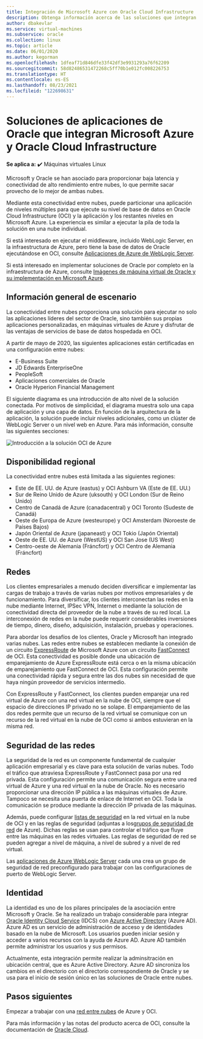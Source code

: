 ```yaml
---
title: Integración de Microsoft Azure con Oracle Cloud Infrastructure | Microsoft Docs
description: Obtenga información acerca de las soluciones que integran las aplicaciones de Oracle que se ejecutan en Microsoft Azure con bases de datos de Oracle Cloud Infrastructure (OCI).
author: dbakevlar
ms.service: virtual-machines
ms.subservice: oracle
ms.collection: linux
ms.topic: article
ms.date: 06/01/2020
ms.author: kegorman
ms.openlocfilehash: 1dfeaf71d846dfe33f42df3e9931293a76f62209
ms.sourcegitcommit: 58d82486531472268c5ff70b1e012fc008226753
ms.translationtype: HT
ms.contentlocale: es-ES
ms.lasthandoff: 08/23/2021
ms.locfileid: "122698631"
---
```

# <a name="oracle-application-solutions-integrating-microsoft-azure-and-oracle-cloud-infrastructure"></a>Soluciones de aplicaciones de Oracle que integran Microsoft Azure y Oracle Cloud Infrastructure

**Se aplica a:** :heavy_check_mark: Máquinas virtuales Linux 

Microsoft y Oracle se han asociado para proporcionar baja latencia y conectividad de alto rendimiento entre nubes, lo que permite sacar provecho de lo mejor de ambas nubes. 

Mediante esta conectividad entre nubes, puede particionar una aplicación de niveles múltiples para que ejecute su nivel de base de datos en Oracle Cloud Infrastructure (OCI) y la aplicación y los restantes niveles en Microsoft Azure. La experiencia es similar a ejecutar la pila de toda la solución en una nube individual. 

Si está interesado en ejecutar el middleware, incluido WebLogic Server, en la infraestructura de Azure, pero tiene la base de datos de Oracle ejecutándose en OCI, consulte [Aplicaciones de Azure de WebLogic Server](oracle-weblogic.md).

Si está interesado en implementar soluciones de Oracle por completo en la infraestructura de Azure, consulte [Imágenes de máquina virtual de Oracle y su implementación en Microsoft Azure](oracle-vm-solutions.md).

## <a name="scenario-overview"></a>Información general de escenario

La conectividad entre nubes proporciona una solución para ejecutar no solo las aplicaciones líderes del sector de Oracle, sino también sus propias aplicaciones personalizadas, en máquinas virtuales de Azure y disfrutar de las ventajas de servicios de base de datos hospedada en OCI. 

A partir de mayo de 2020, las siguientes aplicaciones están certificadas en una configuración entre nubes:

* E-Business Suite
* JD Edwards EnterpriseOne
* PeopleSoft
* Aplicaciones comerciales de Oracle
* Oracle Hyperion Financial Management

El siguiente diagrama es una introducción de alto nivel de la solución conectada. Por motivos de simplicidad, el diagrama muestra solo una capa de aplicación y una capa de datos. En función de la arquitectura de la aplicación, la solución puede incluir niveles adicionales, como un clúster de WebLogic Server o un nivel web en Azure. Para más información, consulte las siguientes secciones:

![Introducción a la solución OCI de Azure](media/oracle-oci-overview/crosscloud.png)

## <a name="region-availability"></a>Disponibilidad regional 

La conectividad entre nubes está limitada a las siguientes regiones:
* Este de EE. UU. de Azure (eastus) y OCI Ashburn VA (Este de EE. UU.)
* Sur de Reino Unido de Azure (uksouth) y OCI London (Sur de Reino Unido)
* Centro de Canadá de Azure (canadacentral) y OCI Toronto (Sudeste de Canadá)
* Oeste de Europa de Azure (westeurope) y OCI Amsterdam (Noroeste de Países Bajos)
* Japón Oriental de Azure (japaneast) y OCI Tokio (Japón Oriental)
* Oeste de EE. UU. de Azure (WestUS) y OCI San Jose (US West)
* Centro-oeste de Alemania (Fráncfort) y OCI Centro de Alemania (Fráncfort)


## <a name="networking"></a>Redes

Los clientes empresariales a menudo deciden diversificar e implementar las cargas de trabajo a través de varias nubes por motivos empresariales y de funcionamiento. Para diversificar, los clientes interconectan las redes en la nube mediante Internet, IPSec VPN, Internet o mediante la solución de conectividad directa del proveedor de la nube a través de su red local. La interconexión de redes en la nube puede requerir considerables inversiones de tiempo, dinero, diseño, adquisición, instalación, pruebas y operaciones. 

Para abordar los desafíos de los clientes, Oracle y Microsoft han integrado varias nubes. Las redes entre nubes se establecen mediante la conexión de un circuito [ExpressRoute](../../../expressroute/expressroute-introduction.md) de Microsoft Azure con un circuito [FastConnect](https://docs.cloud.oracle.com/iaas/Content/Network/Concepts/fastconnectoverview.htm) de OCI. Esta conectividad es posible donde una ubicación de emparejamiento de Azure ExpressRoute está cerca o en la misma ubicación de emparejamiento que FastConnect de OCI. Esta configuración permite una conectividad rápida y segura entre las dos nubes sin necesidad de que haya ningún proveedor de servicios intermedio.

Con ExpressRoute y FastConnect, los clientes pueden emparejar una red virtual de Azure con una red virtual en la nube de OCI, siempre que el espacio de direcciones IP privado no se solape. El emparejamiento de las dos redes permite que un recurso de la red virtual se comunique con un recurso de la red virtual en la nube de OCI como si ambos estuvieran en la misma red.

## <a name="network-security"></a>Seguridad de las redes

La seguridad de la red es un componente fundamental de cualquier aplicación empresarial y es clave para esta solución de varias nubes. Todo el tráfico que atraviesa ExpressRoute y FastConnect pasa por una red privada. Esta configuración permite una comunicación segura entre una red virtual de Azure y una red virtual en la nube de Oracle. No es necesario proporcionar una dirección IP pública a las máquinas virtuales de Azure. Tampoco se necesita una puerta de enlace de Internet en OCI. Toda la comunicación se produce mediante la dirección IP privada de las máquinas.

Además, puede configurar [listas de seguridad](https://docs.cloud.oracle.com/iaas/Content/Network/Concepts/securitylists.htm) en la red virtual en la nube de OCI y en las reglas de seguridad (adjuntas a los[grupos de seguridad de red](../../../virtual-network/network-security-groups-overview.md) de Azure). Dichas reglas se usan para controlar el tráfico que fluye entre las máquinas en las redes virtuales. Las reglas de seguridad de red se pueden agregar a nivel de máquina, a nivel de subred y a nivel de red virtual.

Las [aplicaciones de Azure WebLogic Server](oracle-weblogic.md) cada una crea un grupo de seguridad de red preconfigurado para trabajar con las configuraciones de puerto de WebLogic Server.
 
## <a name="identity"></a>Identidad

La identidad es uno de los pilares principales de la asociación entre Microsoft y Oracle. Se ha realizado un trabajo considerable para integrar [Oracle Identity Cloud Service](https://docs.oracle.com/en/cloud/paas/identity-cloud/index.html) (IDCS) con [Azure Active Directory](../../../active-directory/index.yml) (Azure AD). Azure AD es un servicio de administración de acceso y de identidades basado en la nube de Microsoft. Los usuarios pueden iniciar sesión y acceder a varios recursos con la ayuda de Azure AD. Azure AD también permite administrar los usuarios y sus permisos.

Actualmente, esta integración permite realizar la adminsitración en ubicación central, que es Azure Active Directory. Azure AD sincroniza los cambios en el directorio con el directorio correspondiente de Oracle y se usa para el inicio de sesión único en las soluciones de Oracle entre nubes.

## <a name="next-steps"></a>Pasos siguientes

Empezar a trabajar con una [red entre nubes](configure-azure-oci-networking.md) de Azure y OCI. 

Para más información y las notas del producto acerca de OCI, consulte la documentación de [Oracle Cloud](https://docs.cloud.oracle.com/iaas/Content/home.htm).
